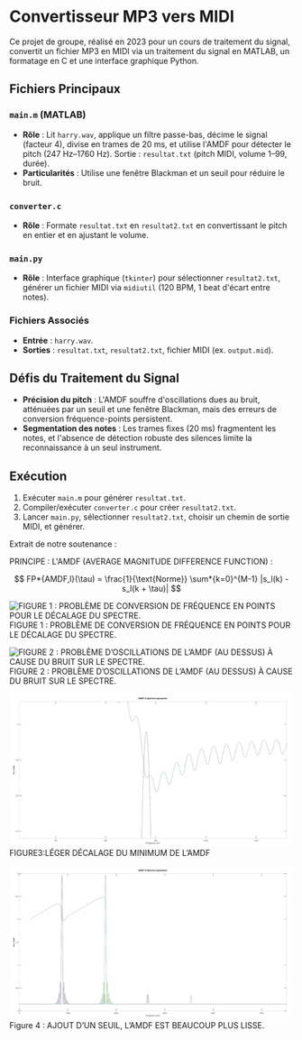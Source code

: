 # Convertisseur MP3 vers MIDI

Ce projet de groupe, réalisé en 2023 pour un cours de traitement du signal, convertit un fichier MP3 en MIDI via un traitement du signal en MATLAB, un formatage en C et une interface graphique Python.

## Fichiers Principaux

### `main.m` (MATLAB)

- **Rôle** : Lit `harry.wav`, applique un filtre passe-bas, décime le signal (facteur 4), divise en trames de 20 ms, et utilise l'AMDF pour détecter le pitch (247 Hz–1760 Hz). Sortie : `resultat.txt` (pitch MIDI, volume 1–99, durée).
- **Particularités** : Utilise une fenêtre Blackman et un seuil pour réduire le bruit.

### `converter.c`

- **Rôle** : Formate `resultat.txt` en `resultat2.txt` en convertissant le pitch en entier et en ajustant le volume.

### `main.py`

- **Rôle** : Interface graphique (`tkinter`) pour sélectionner `resultat2.txt`, générer un fichier MIDI via `midiutil` (120 BPM, 1 beat d'écart entre notes).

### Fichiers Associés

- **Entrée** : `harry.wav`.
- **Sorties** : `resultat.txt`, `resultat2.txt`, fichier MIDI (ex. `output.mid`).

## Défis du Traitement du Signal

- **Précision du pitch** : L'AMDF souffre d'oscillations dues au bruit, atténuées par un seuil et une fenêtre Blackman, mais des erreurs de conversion fréquence-points persistent.
- **Segmentation des notes** : Les trames fixes (20 ms) fragmentent les notes, et l'absence de détection robuste des silences limite la reconnaissance à un seul instrument.

## Exécution

1. Exécuter `main.m` pour générer `resultat.txt`.
2. Compiler/exécuter `converter.c` pour créer `resultat2.txt`.
3. Lancer `main.py`, sélectionner `resultat2.txt`, choisir un chemin de sortie MIDI, et générer.

Extrait de notre soutenance :

PRINCIPE : L'AMDF (AVERAGE MAGNITUDE DIFFERENCE FUNCTION) :

$$
FP*{AMDF,l}(\tau) = \frac{1}{\text{Norme}} \sum*{k=0}^{M-1} |s_l(k) - s_l(k + \tau)|
$$

![FIGURE 1 : PROBLÈME DE CONVERSION DE FRÉQUENCE
EN POINTS POUR LE DÉCALAGE DU SPECTRE.
](./screenshots/PBDecalage.png)
FIGURE 1 : PROBLÈME DE CONVERSION DE FRÉQUENCE EN POINTS POUR LE DÉCALAGE DU SPECTRE.

![FIGURE 2 : PROBLÈME D’OSCILLATIONS DE L’AMDF (AU DESSUS)
À CAUSE DU BRUIT SUR LE SPECTRE.
](./screenshots/threshold0NoWindow.png)
FIGURE 2 : PROBLÈME D’OSCILLATIONS DE L’AMDF (AU DESSUS) À CAUSE DU BRUIT SUR LE SPECTRE.

![FIGURE3:LÉGER DÉCALAGE DU MINIMUM DE L’AMDF](./screenshots/PbLegerShift.png)
FIGURE3:LÉGER DÉCALAGE DU MINIMUM DE L’AMDF

![Figure 4 : AJOUT D’UN SEUIL, L’AMDF EST BEAUCOUP PLUS LISSE.](./screenshots/threshold0.15p898.png)
Figure 4 : AJOUT D’UN SEUIL, L’AMDF EST BEAUCOUP PLUS LISSE.
